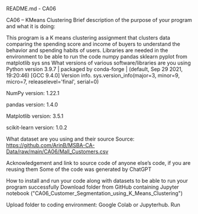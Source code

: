 README.md - CA06

CA06 – KMeans Clustering
Brief description of the purpose of your program and what it is doing:

This program is a K means clustering assignment that clusters data comparing the spending score and income of buyers to understand the behavior and spending habits of users.
Libraries are needed in the environment to be able to run the code
numpy
pandas
sklearn
pyplot from matplotlib
sys
sns
What versions of various software/libraries are you using
Python version 3.9.7 | packaged by conda-forge | (default, Sep 29 2021, 19:20:46) [GCC 9.4.0] Version info. sys.version_info(major=3, minor=9, micro=7, releaselevel='final', serial=0)

NumPy version: 1.22.1

pandas version: 1.4.0

Matplotlib version: 3.5.1

scikit-learn version: 1.0.2

What dataset are you using and their source
Source: https://github.com/ArinB/MSBA-CA-Data/raw/main/CA06/Mall_Customers.csv

Acknowledgement and link to source code of anyone else’s code, if you are reusing them
Some of the code was generated by ChatGPT

How to install and run your code along with datasets to be able to run your program successfully
Download folder from GitHub containing Jupyter notebook ("CA06_Customer_Segmentation_using_K_Means_Clustering")

Upload folder to coding environment: Google Colab or Jupyterhub.
Run
